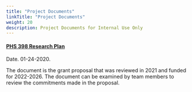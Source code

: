 ```yaml
---
title: "Project Documents"
linkTitle: "Project Documents"
weight: 20
description: Project Documents for Internal Use Only
---
```



#### [PHS 398 Research Plan](scienceU24.pdf)

Date. 01-24-2020.

The document is the grant proposal that was reviewed in 2021 and funded for 2022-2026.  The document can be examined by team members to review the commitments made in the proposal. 